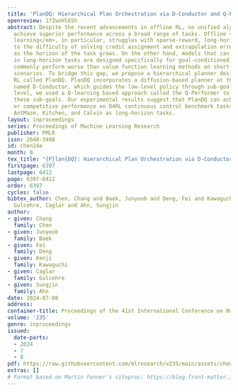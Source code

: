```yaml
---
title: 'PlanDQ: Hierarchical Plan Orchestration via D-Conductor and Q-Performer'
openreview: 17ZwoHl65h
abstract: Despite the recent advancements in offline RL, no unified algorithm could
  achieve superior performance across a broad range of tasks. Offline <em>value function
  learning</em>, in particular, struggles with sparse-reward, long-horizon tasks due
  to the difficulty of solving credit assignment and extrapolation errors that accumulates
  as the horizon of the task grows. On the other hand, models that can perform well
  in long-horizon tasks are designed specifically for goal-conditioned tasks, which
  commonly perform worse than value function learning methods on short-horizon, dense-reward
  scenarios. To bridge this gap, we propose a hierarchical planner designed for offline
  RL called PlanDQ. PlanDQ incorporates a diffusion-based planner at the high level,
  named D-Conductor, which guides the low-level policy through sub-goals. At the low
  level, we used a Q-learning based approach called the Q-Performer to accomplish
  these sub-goals. Our experimental results suggest that PlanDQ can achieve superior
  or competitive performance on D4RL continuous control benchmark tasks as well as
  AntMaze, Kitchen, and Calvin as long-horizon tasks.
layout: inproceedings
series: Proceedings of Machine Learning Research
publisher: PMLR
issn: 2640-3498
id: chen24a
month: 0
tex_title: "{P}lan{DQ}: Hierarchical Plan Orchestration via D-Conductor and Q-Performer"
firstpage: 6397
lastpage: 6412
page: 6397-6412
order: 6397
cycles: false
bibtex_author: Chen, Chang and Baek, Junyeob and Deng, Fei and Kawaguchi, Kenji and
  Gulcehre, Caglar and Ahn, Sungjin
author:
- given: Chang
  family: Chen
- given: Junyeob
  family: Baek
- given: Fei
  family: Deng
- given: Kenji
  family: Kawaguchi
- given: Caglar
  family: Gulcehre
- given: Sungjin
  family: Ahn
date: 2024-07-08
address:
container-title: Proceedings of the 41st International Conference on Machine Learning
volume: '235'
genre: inproceedings
issued:
  date-parts:
  - 2024
  - 7
  - 8
pdf: https://raw.githubusercontent.com/mlresearch/v235/main/assets/chen24a/chen24a.pdf
extras: []
# Format based on Martin Fenner's citeproc: https://blog.front-matter.io/posts/citeproc-yaml-for-bibliographies/
---
```

